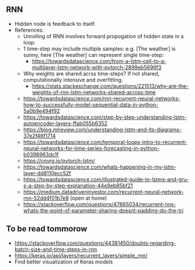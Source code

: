 ## RNN
* Hidden node is feedback to itself.
* References:
  * Unrolling of RNN involves forward propogation of hidden state in a loop:
  * 1 time-step may include multiple samples: e.g. [The weather] is sunny, here [The weather] can represent single time-step:
    * https://towardsdatascience.com/from-a-lstm-cell-to-a-multilayer-lstm-network-with-pytorch-2899eb5696f3
  * Why weights are shared acrss time-steps? If not shared, computationally intensive and overfitting.
    * https://stats.stackexchange.com/questions/221513/why-are-the-weights-of-rnn-lstm-networks-shared-across-time
  * https://towardsdatascience.com/rnn-recurrent-neural-networks-how-to-successfully-model-sequential-data-in-python-5a0b9e494f92
  * https://towardsdatascience.com/step-by-step-understanding-lstm-autoencoder-layers-ffab055b6352
  * https://blog.mlreview.com/understanding-lstm-and-its-diagrams-37e2f46f1714
  * https://towardsdatascience.com/temporal-loops-intro-to-recurrent-neural-networks-for-time-series-forecasting-in-python-b0398963dc1f
  * https://cnvrg.io/pytorch-lstm/
  * https://towardsdatascience.com/whats-happening-in-my-lstm-layer-dd8110ecc52f
  * https://towardsdatascience.com/illustrated-guide-to-lstms-and-gru-s-a-step-by-step-explanation-44e9eb85bf21
  * https://medium.datadriveninvestor.com/recurrent-neural-network-rnn-52dd4f01b7e8 (open at home)
  * https://stackoverflow.com/questions/47865034/recurrent-nns-whats-the-point-of-parameter-sharing-doesnt-padding-do-the-tri
 
## To be read tommorow
* https://stackoverflow.com/questions/44381450/doubts-regarding-batch-size-and-time-steps-in-rnn
* https://keras.io/api/layers/recurrent_layers/simple_rnn/
* Find better visualization of Keras models
